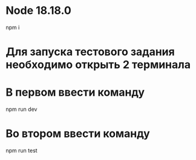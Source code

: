 # Node 18.18.0

npm i

# Для запуска тестового задания необходимо открыть 2 терминала

# В первом ввести команду

npm run dev

# Во втором ввести команду

npm run test
